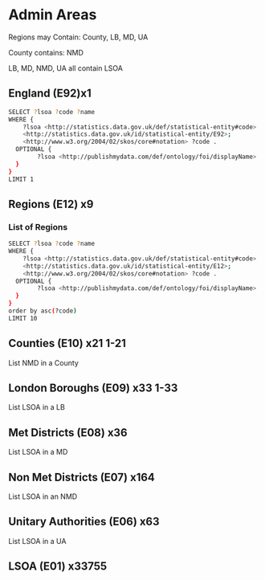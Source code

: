 # Admin Areas

Regions may Contain:
County, LB, MD, UA

County contains:
NMD

LB, MD, NMD, UA all contain LSOA

## England (E92)x1

```bash
SELECT ?lsoa ?code ?name
WHERE {
	?lsoa <http://statistics.data.gov.uk/def/statistical-entity#code> 	
	<http://statistics.data.gov.uk/id/statistical-entity/E92>;
	<http://www.w3.org/2004/02/skos/core#notation> ?code .
  OPTIONAL {
        ?lsoa <http://publishmydata.com/def/ontology/foi/displayName>  ?name . 
  }
}
LIMIT 1
```

## Regions (E12) x9

### List of Regions

```bash
SELECT ?lsoa ?code ?name
WHERE {
	?lsoa <http://statistics.data.gov.uk/def/statistical-entity#code> 	
	<http://statistics.data.gov.uk/id/statistical-entity/E12>;
	<http://www.w3.org/2004/02/skos/core#notation> ?code .
  OPTIONAL {
        ?lsoa <http://publishmydata.com/def/ontology/foi/displayName>  ?name . 
  }
}
order by asc(?code) 
LIMIT 10
```

## Counties (E10) x21 1-21  

List NMD in a County

## London Boroughs (E09) x33 1-33  

List LSOA in a LB

## Met Districts (E08) x36

List LSOA in a MD

## Non Met Districts (E07) x164

List LSOA in an NMD

## Unitary Authorities (E06) x63

List LSOA in a UA

## LSOA (E01) x33755